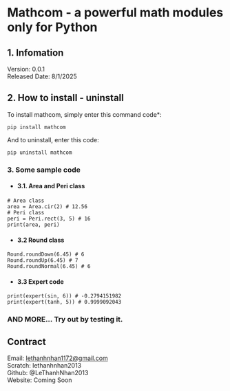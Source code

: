 # Mathcom - a powerful math modules only for Python
## 1. Infomation
Version: 0.0.1\
Released Date: 8/1/2025
## 2. How to install - uninstall
To install mathcom, simply enter this command code*:
```
pip install mathcom
```
And to uninstall, enter this code:
```
pip uninstall mathcom
```
### 3. Some sample code
+ #### 3.1. Area and Peri class
```
# Area class
area = Area.cir(2) # 12.56
# Peri class
peri = Peri.rect(3, 5) # 16
print(area, peri)
```
+ #### 3.2 Round class
```
Round.roundDown(6.45) # 6
Round.roundUp(6.45) # 7
Round.roundNormal(6.45) # 6
```
+ #### 3.3 Expert code
```
print(expert(sin, 6)) # -0.2794151982
print(expert(tanh, 5)) # 0.9999092043
```
### AND MORE... Try out by testing it.
## Contract
Email: lethanhnhan1172@gmail.com\
Scratch: lethanhnhan2013\
Github: @LeThanhNhan2013\
Website: Coming Soon